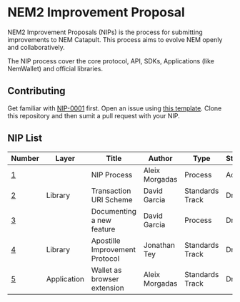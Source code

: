 # NEM2 Improvement Proposal

NEM2 Improvement Proposals (NIPs) is the process for submitting improvements to NEM Catapult. This process aims to evolve NEM openly and collaboratively.

The NIP process cover the core protocol, API, SDKs, Applications (like NemWallet) and official libraries.

## Contributing

Get familiar with [NIP-0001](NIPs/nip-0001.md) first. Open an issue using [this template](ISSUE_TEMPLATE.md). Clone this repository and then sumit a pull request with your NIP.

## NIP List

| Number         | Layer        | Title                                            | Author        | Type           | Status    |
| -------------- | --------     | -------------------------------------------------| ------------- | ---------------| --------- |
| [1][nip-0001]  |              | NIP Process                                      | Aleix Morgadas| Process        | Active    |
| [2][nip-0002]  | Library      | Transaction URI Scheme                           | David Garcia  | Standards Track| Draft     |
| [3][nip-0003]  |              | Documenting a new feature                        | David Garcia  | Process        | Draft     |
| [4][nip-0004]  | Library      | Apostille Improvement Protocol                   | Jonathan Tey  | Standards Track| Draft     |
| [5][nip-0005]  | Application  | Wallet as browser extension                      | Aleix Morgadas| Standards Track| Draft     |

[nip-0001]: NIPs/nip-0001.md
[nip-0002]: NIPs/nip-0002.md
[nip-0003]: NIPs/nip-0003.md
[nip-0004]: NIPs/nip-0004.md
[nip-0005]: NIPs/nip-0005.md
